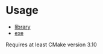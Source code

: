 # Usage

- [library](examples/library/CMakeLists.txt)
- [exe](examples/exe/CMakeLists.exe)

Requires at least CMake version 3.10
